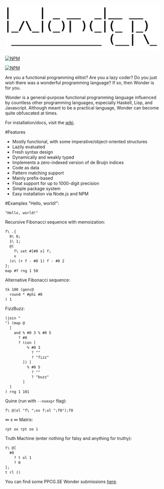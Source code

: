 ![wonder](wonder.png?raw=true)

[![NPM](https://nodei.co/npm/wonderlang.png?downloads=true)](https://npmjs.org/package/wonderlang)

[![NPM](https://nodei.co/npm-dl/wonderlang.png?months=6&height=3)](https://nodei.co/npm/wonderlang/)

Are you a functional programming elitist? Are you a lazy coder? Do you just wish there was a wonderful programming language? If so, then Wonder is for you.

Wonder is a general-purpose functional programming language influenced by countless other programming languages, especially Haskell, Lisp, and Javascript. Although meant to be a practical language, Wonder can become quite obfuscated at times.

For installation/docs, visit the [wiki](https://github.com/wonderlang/wonder/wiki).

#Features
- Mostly functional, with some imperative/object-oriented structures
- Lazily evaluated
- Fresh syntax design
- Dynamically and weakly typed
- Implements a zero-indexed version of de Bruijn indices
- Code as data
- Pattern matching support
- Mainly prefix-based
- Float support for up to 1000-digit precision
- Simple package system
- Easy installation via Node.js and NPM

#Examples
"Hello, world!":
```
"Hello, world!"
```

Recursive Fibonacci sequence with memoization:
```
f\ .{
  0\ 0;
  1\ 1;
  @(
    f\ set #[#0 x] f;
    x
  )x\ (+ f - #0 1) f - #0 2
};
map #f rng 1 50
```

Alternative Fibonacci sequence:
```
tk 100 (genc@
  round * #phi #0
) 1
```

FizzBuzz:
```
(join "
") (map @
  [
    and % #0 3 % #0 5
      ? #0
      ? (con [
          % #0 3
            ? ""
            ? "fizz"
        ]) [
          % #0 5
            ? ""
            ? "buzz"
        ]
  ]
) rng 1 101
```

Quine (run with `--noexpr` flag):
```
f\ @(ol "f\ ";os f;ol ";f0");f0
```

∞ x ∞ Matrix:
```
rpt oo rpt oo 1
```

Truth Machine (enter nothing for falsy and anything for truthy):
```
t\ @[
  #0
    ? t ol 1
    ? 0
];
t rl ()
```
You can find some PPCG.SE Wonder submissions [here](http://codegolf.stackexchange.com/search?q=wonder+url%3A%22https%3A%2F%2Fgithub.com%2Fwonderlang%2Fwonder%22+is%3Aanswer).
